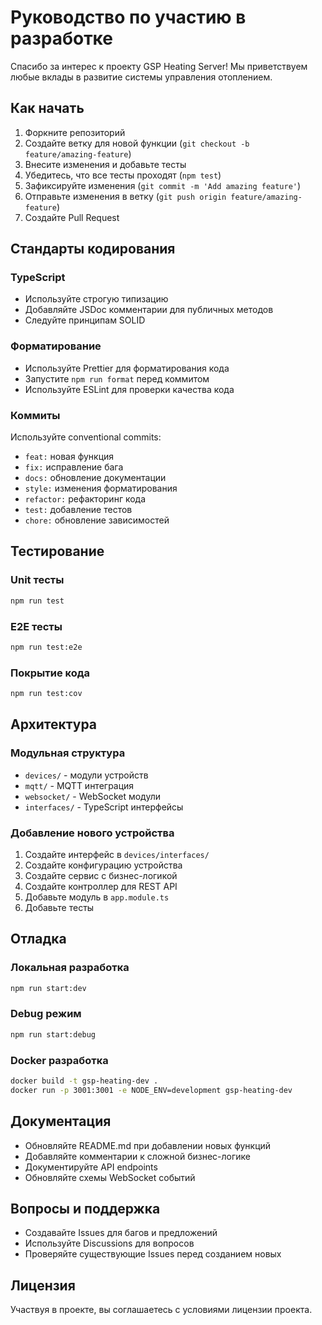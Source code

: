 # Руководство по участию в разработке

Спасибо за интерес к проекту GSP Heating Server! Мы приветствуем любые вклады в развитие системы управления отоплением.

## Как начать

1. Форкните репозиторий
2. Создайте ветку для новой функции (`git checkout -b feature/amazing-feature`)
3. Внесите изменения и добавьте тесты
4. Убедитесь, что все тесты проходят (`npm test`)
5. Зафиксируйте изменения (`git commit -m 'Add amazing feature'`)
6. Отправьте изменения в ветку (`git push origin feature/amazing-feature`)
7. Создайте Pull Request

## Стандарты кодирования

### TypeScript
- Используйте строгую типизацию
- Добавляйте JSDoc комментарии для публичных методов
- Следуйте принципам SOLID

### Форматирование
- Используйте Prettier для форматирования кода
- Запустите `npm run format` перед коммитом
- Используйте ESLint для проверки качества кода

### Коммиты
Используйте conventional commits:
- `feat:` новая функция
- `fix:` исправление бага
- `docs:` обновление документации
- `style:` изменения форматирования
- `refactor:` рефакторинг кода
- `test:` добавление тестов
- `chore:` обновление зависимостей

## Тестирование

### Unit тесты
```bash
npm run test
```

### E2E тесты
```bash
npm run test:e2e
```

### Покрытие кода
```bash
npm run test:cov
```

## Архитектура

### Модульная структура
- `devices/` - модули устройств
- `mqtt/` - MQTT интеграция
- `websocket/` - WebSocket модули
- `interfaces/` - TypeScript интерфейсы

### Добавление нового устройства
1. Создайте интерфейс в `devices/interfaces/`
2. Создайте конфигурацию устройства
3. Создайте сервис с бизнес-логикой
4. Создайте контроллер для REST API
5. Добавьте модуль в `app.module.ts`
6. Добавьте тесты

## Отладка

### Локальная разработка
```bash
npm run start:dev
```

### Debug режим
```bash
npm run start:debug
```

### Docker разработка
```bash
docker build -t gsp-heating-dev .
docker run -p 3001:3001 -e NODE_ENV=development gsp-heating-dev
```

## Документация

- Обновляйте README.md при добавлении новых функций
- Добавляйте комментарии к сложной бизнес-логике
- Документируйте API endpoints
- Обновляйте схемы WebSocket событий

## Вопросы и поддержка

- Создавайте Issues для багов и предложений
- Используйте Discussions для вопросов
- Проверяйте существующие Issues перед созданием новых

## Лицензия

Участвуя в проекте, вы соглашаетесь с условиями лицензии проекта.

